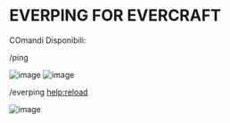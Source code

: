 # EVERPING FOR EVERCRAFT

COmandi Disponibili:

/ping <player>

![image](https://github.com/user-attachments/assets/23fb6cea-ec8c-445f-85cb-f53124950898)
![image](https://github.com/user-attachments/assets/6f3504c2-963b-49ba-b936-c7c94f2f5e42)


/everping <help:reload>

![image](https://github.com/user-attachments/assets/7fcb2704-2926-4cc7-b738-80a8ae4ad6f7)
